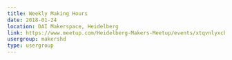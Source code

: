 ```yaml
---
title: Weekly Making Hours
date: 2018-01-24
location: DAI Makerspace, Heidelberg
link: https://www.meetup.com/Heidelberg-Makers-Meetup/events/xtqvnlyxcbgc/
usergroup: makershd
type: usergroup
---
```

